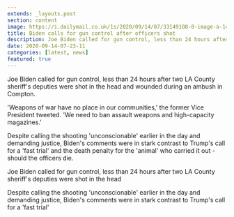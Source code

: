 ```yaml
---
extends: _layouts.post
section: content
image: https://i.dailymail.co.uk/1s/2020/09/14/07/33149108-0-image-a-14_1600063219334.jpg 
title: Biden calls for gun control after officers shot 
description: Joe Biden called for gun control, less than 24 hours after two LA County sheriffs deputies were shot in the head and wounded during an ambush in Compton. 
date: 2020-09-14-07-23-11 
categories: [latest, news] 
featured: true 
--- 
```

Joe Biden called for gun control, less than 24 hours after two LA County sheriff's deputies were shot in the head and wounded during an ambush in Compton.

'Weapons of war have no place in our communities,' the former Vice President tweeted. 'We need to ban assault weapons and high-capacity magazines.'

Despite calling the shooting 'unconscionable' earlier in the day and demanding justice, Biden's comments were in stark contrast to Trump's call for a 'fast trial' and the death penalty for the 'animal' who carried it out - should the officers die.

Joe Biden called for gun control, less than 24 hours after two LA County sheriff's deputies were shot in the head

Despite calling the shooting 'unconscionable' earlier in the day and demanding justice, Biden's comments were in stark contrast to Trump's call for a 'fast trial'

